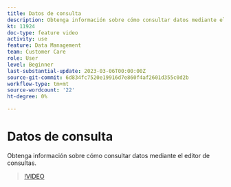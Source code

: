 ```yaml
---
title: Datos de consulta
description: Obtenga información sobre cómo consultar datos mediante el editor de consultas.
kt: 11924
doc-type: feature video
activity: use
feature: Data Management
team: Customer Care
role: User
level: Beginner
last-substantial-update: 2023-03-06T00:00:00Z
source-git-commit: 6d834fc7520e19916d7e860f4af2601d355c0d2b
workflow-type: tm+mt
source-wordcount: '22'
ht-degree: 0%

---
```



# Datos de consulta

Obtenga información sobre cómo consultar datos mediante el editor de consultas.

>[!VIDEO](https://video.tv.adobe.com/v/3415814?quality=12)
